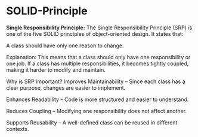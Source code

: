 # SOLID-Principle
**Single Responsibility Principle:**
The Single Responsibility Principle (SRP) is one of the five SOLID principles of object-oriented design. It states that:

A class should have only one reason to change.

Explanation:
This means that a class should only have one responsibility or one job. If a class has multiple responsibilities, it becomes tightly coupled, making it harder to modify and maintain.

Why is SRP Important?
Improves Maintainability – Since each class has a clear purpose, changes are easier to implement.

Enhances Readability – Code is more structured and easier to understand.

Reduces Coupling – Modifying one responsibility does not affect another.

Supports Reusability – A well-defined class can be reused in different contexts.